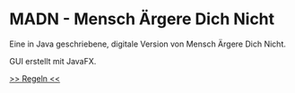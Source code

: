 # MADN - Mensch Ärgere Dich Nicht

Eine in Java geschriebene, digitale Version von Mensch Ärgere Dich Nicht.

GUI erstellt mit JavaFX.

[>> Regeln <<](https://github.com/Zusatzprojekt/MADN/blob/main/Rules.md)
